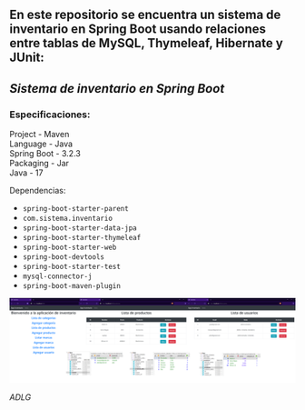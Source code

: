 En este repositorio se encuentra un sistema de inventario en Spring Boot usando relaciones entre tablas de MySQL, Thymeleaf, Hibernate y JUnit:
-
## ***Sistema de inventario en Spring Boot***

### Especificaciones:

Project - Maven <br>
Language - Java <br>
Spring Boot - 3.2.3 <br>
Packaging - Jar <br>
Java - 17 <br>

Dependencias:
* `spring-boot-starter-parent`
* `com.sistema.inventario`
* `spring-boot-starter-data-jpa`
* `spring-boot-starter-thymeleaf`
* `spring-boot-starter-web`
* `spring-boot-devtools`
* `spring-boot-starter-test`
* `mysql-connector-j`
* `spring-boot-maven-plugin`

<div>
	<img src="https://raw.githubusercontent.com/ADLG/Sistema-de-inventario-en-Spring-Boot/main/Inventario%208080.png">
</div>

*ADLG*
